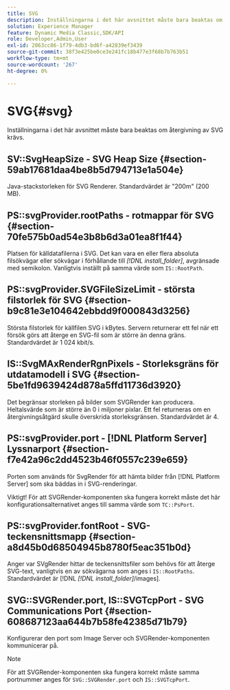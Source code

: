 ```yaml
---
title: SVG
description: Inställningarna i det här avsnittet måste bara beaktas om återgivning av SVG krävs.
solution: Experience Manager
feature: Dynamic Media Classic,SDK/API
role: Developer,Admin,User
exl-id: 2863cc86-1f79-4db3-bd6f-a42839ef3439
source-git-commit: 38f3e425be0ce3e241fc18b477e3f68b7b763b51
workflow-type: tm+mt
source-wordcount: '267'
ht-degree: 0%

---
```


# SVG{#svg}

Inställningarna i det här avsnittet måste bara beaktas om återgivning av SVG krävs.

## SV::SvgHeapSize - SVG Heap Size {#section-59ab17681daa4be8b5d794713e1a504e}

Java-stackstorleken för SVG Renderer. Standardvärdet är &quot;200m&quot; (200 MB).

## PS::svgProvider.rootPaths - rotmappar för SVG {#section-70fe575b0ad54e3b8b6d3a01ea8f1f44}

Platsen för källdatafilerna i SVG. Det kan vara en eller flera absoluta filsökvägar eller sökvägar i förhållande till *[!DNL install_folder]*, avgränsade med semikolon. Vanligtvis inställt på samma värde som `IS::RootPath`.

## PS::svgProvider.SVGFileSizeLimit - största filstorlek för SVG {#section-b9c81e3e104642ebbdd9f000843d3256}

Största filstorlek för källfilen SVG i kBytes. Servern returnerar ett fel när ett försök görs att återge en SVG-fil som är större än denna gräns. Standardvärdet är 1 024 kbit/s.

## IS::SvgMAxRenderRgnPixels - Storleksgräns för utdatamodell i SVG {#section-5be1fd9639424d878a5ffd11736d3920}

Det begränsar storleken på bilder som SVGRender kan producera. Heltalsvärde som är större än 0 i miljoner pixlar. Ett fel returneras om en återgivningsåtgärd skulle överskrida storleksgränsen. Standardvärdet är 4.

## PS::svgProvider.port - [!DNL Platform Server] Lyssnarport {#section-f7e42a96c2dd4523b46f0557c239e659}

Porten som används för SvgRender för att hämta bilder från [!DNL Platform Server] som ska bäddas in i SVG-renderingar.

Viktigt! För att SVGRender-komponenten ska fungera korrekt måste det här konfigurationsalternativet anges till samma värde som `TC::PsPort`.

## PS::svgProvider.fontRoot - SVG-teckensnittsmapp {#section-a8d45b0d68504945b8780f5eac351b0d}

Anger var SVgRender hittar de teckensnittsfiler som behövs för att återge SVG-text, vanligtvis en av sökvägarna som anges i `IS::RootPaths`. Standardvärdet är [!DNL  *[!DNL install_folder]*/images].

## SVG::SVGRender.port, IS::SVGTcpPort - SVG Communications Port {#section-608687123aa644b7b58fe42385d71b79}

Konfigurerar den port som Image Server och SVGRender-komponenten kommunicerar på.

>[!NOTE]
>
>För att SVGRender-komponenten ska fungera korrekt måste samma portnummer anges för `SVG::SVGRender.port` och `IS::SVGTcpPort`.

